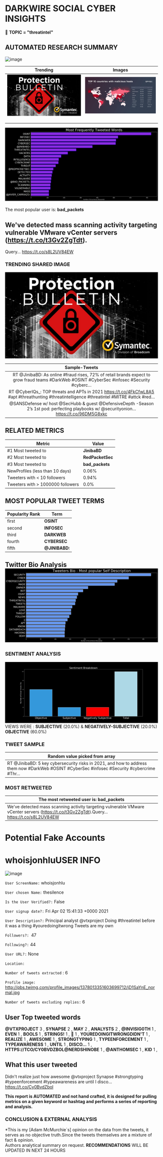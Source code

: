 # DARKWIRE SOCIAL CYBER INSIGHTS 
&#x1F34E; **TOPIC = "threatintel"**

## AUTOMATED RESEARCH SUMMARY
  ![image](darkLogo.png)   

|  Trending  |   Images | 
:-------------------------:|:-------------------------:
|  ![image](assets/threatintel/imageFile1.jpg)     <img width=200/> | ![image](assets/threatintel/imageFile2.jpg) <img width=200/> |   
 
 
![image](assets/threatintel/TWEETS.png)
<br></br>
The most popular user is: **bad_packets**  
 

## We've detected mass scanning activity targeting vulnerable VMware vCenter servers (https://t.co/t3Gv2ZgTdt).

Query… https://t.co/s8L2UV84EW 

  




### TRENDING SHARED IMAGE

![image](assets/threatintel/twitterPostedImage.png)



|                **Sample-Tweets**        |
| :-------------: |
| RT @JinibaBD: As online #fraud rises, 72% of retail brands expect to grow fraud teams  #DarkWeb #OSINT #CyberSec #infosec #Security #cyberc… |
| RT @CyberIQs_: TOP threats and APTs in 2021 https://t.co/4FkCfwL8A5 #apt #threathunting #threatintelligence #threatintel #MITRE #attck #red… |
| @SANSDefense w/ host @SecHubb &amp; guest @DefensiveDepth -Season 2’s 1st pod: perfecting playbooks w/  @securityonion… https://t.co/96DM5G8xkc |

## RELATED METRICS<br>
| Metric | Value |
| ------------- | ------------- |
| #1 Most tweeted to  | **JinibaBD** |
| #2 Most tweeted to  | **RedPacketSec** |
| #3 Most tweeted to  | **bad_packets** |
| NewProfiles (less than 10 days) | 0.06%  |
| Tweeters with < 10 followers  | 0.94%|
| Tweeters with > 1000000 followers  | 0.0%  |



## MOST POPULAR TWEET TERMS 


| Popularity Rank  | Term |
| ------------- | ------------- |
| first  | **OSINT**  |
| second  | **INFOSEC**  |
| third  | **DARKWEB** |
| fourth  | **CYBERSEC**  |
| fifth  | **@JINIBABD:**  |


## Twitter Bio Analysis![image](assets/threatintel/BIO.png)
### SENTIMENT ANALYSIS
![image](assets/threatintel/sentiment.png)
VIEWS WERE : **SUBJECTIVE**  (20.0%) & **NEGATIVELY-SUBJECTIVE** (20.0%) **OBJECTIVE** (60.0%)

### TWEET SAMPLE 
| Random value picked from array |
| ------------- |
|RT @JinibaBD: 5 key cybersecurity risks in 2021, and how to address them now  #DarkWeb #OSINT #CyberSec #infosec #Security #cybercrime #Thr… |

### MOST RETWEETED 

| The most retweeted user is: **bad_packets**  |
| ------------- |
| We've detected mass scanning activity targeting vulnerable VMware vCenter servers (https://t.co/t3Gv2ZgTdt).Query… https://t.co/s8L2UV84EW |

# Potential Fake Accounts
 
# whoisjonhluUSER INFO
![image](http://pbs.twimg.com/profile_images/1378013351603699712/jD1SaYnE_normal.jpg)
 
`User ScreenName:` whoisjonhlu 
 
`User chosen Name:` thesilence 
 
`Is the User Verified?:` False 
 
`User signup date?:` Fri Apr 02 15:41:33 +0000 2021 
 
`User Description?:` Principal analyst @vtxproject
Doing #threatintel before it was a thing
#youredoingitwrong
Tweets are my own 
 
`Followers?: `47 
 
`Following?:` 44 
 
`User URL?:` None 
 
`Location:`  
 
`Number of tweets extracted`  : 6 
 
`Profile image:` http://pbs.twimg.com/profile_images/1378013351603699712/jD1SaYnE_normal.jpg 
 
`Number of tweets excluding replies:` 6 
 

 

 
## User Top tweeted words 
 
**@VTXPROJECT** 3 , **SYNAPSE** 2 , **MAY** 2 , **ANALYSTS** 2 , **@INVISIG0TH** 1 , **EVEN** 1 , **BOOLS** 1 , **STRINGS!** 1 , **🤢** 1 , **YOUREDOINGITWRONGDIDN'T** 1 , **REALIZE** 1 , **AWESOME** 1 , **STRONGTYPING** 1 , **TYPEENFORCEMENT** 1 , **TYPEAWARENESS** 1 , **UNTIL** 1 , **DISCO…** 1 , **HTTPS://TCO/CY0BVDZBOL@NERDSHINOBE** 1 , **@ANTHOMSEC** 1 , **KID** 1 , 
 
## What this user tweeted
 
Didn't realize just how awesome @vtxproject Synapse #strongtyping #typeenforcement #typeawareness are until I disco… https://t.co/Cy0BvdZbol
 

<b> This report is AUTOMATED and not hand crafted, it is designed for pulling metrics on a given keyword or hashtag and performs a series of reporting and analysis.</b>  
### CONCLUSION & EXTERNAL ANALYSIS

*This is my [Adam McMurchie`s] opinion on the data from the tweets, it serves as no objective truth.Since the tweets themselves are a mixture of fact & opinion.<br>
Authors analytical summary on request.
**RECOMMENDATIONS** WILL BE UPDATED IN NEXT  24 HOURS <br>